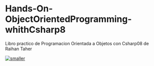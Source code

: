 # Hands-On-ObjectOrientedProgramming-whithCsharp8
Libro practico de Programacion Orientada a Objetos con Csharp08 de Raihan Taher


<a href="https://imgbb.com/"><img src="https://i.ibb.co/gS4RQMJ/smaller.png" alt="smaller" border="0"></a>
